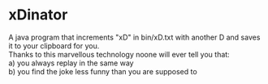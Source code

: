 # xDinator
A java program that increments "xD" in bin/xD.txt with another D and saves it to your clipboard for you.<br/>
Thanks to this marvellous technology noone will ever tell you that:<br/>
  a) you always replay in the same way<br/>
  b) you find the joke less funny than you are supposed to<br/>

